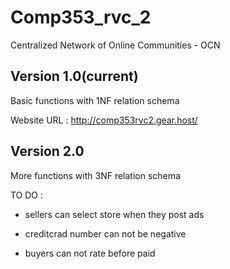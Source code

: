 # Comp353_rvc_2

Centralized Network of Online Communities - OCN

Version 1.0(current)
--------------
  Basic functions with 1NF relation schema

  Website URL : http://comp353rvc2.gear.host/


Version 2.0
--------------
  More functions with 3NF relation schema

  TO DO :
* sellers can select store when they post ads
  
* creditcrad number can not be negative
  
* buyers can not rate before paid
